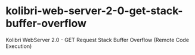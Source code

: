 # kolibri-web-server-2-0-get-stack-buffer-overflow
Kolibri WebServer 2.0 - GET Request Stack Buffer Overflow (Remote Code Execution)
